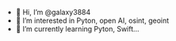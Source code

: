 - 👋 Hi, I’m @galaxy3884
- 👀 I’m interested in Pyton, open AI, osint, geoint
- 🌱 I’m currently learning Pyton, Swift...
